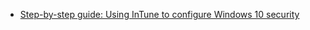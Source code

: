* [Step-by-step guide: Using InTune to configure Windows 10 security](http://techgenix.com/intune-windows-10-security/)
